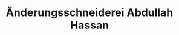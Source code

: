 ---
title: "Änderungsschneiderei Abdullah Hassan"
url: /sehnde/aenderungsschneiderei-abdullah-hassan/
shop: Schneiderei
---
